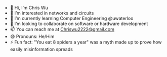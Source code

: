 - 👋 Hi, I’m Chris Wu
- 👀 I’m interested in networks and circuits
- 🌱 I’m currently learning Computer Engineering @uwaterloo
- 💞️ I’m looking to collaborate on software or hardware development
- 📫 You can reach me at Chriswu2222@gmail.com
- 😄 Pronouns: He/Him
- ⚡ Fun fact: "You eat 8 spiders a year" was a myth made up to prove how easily misinformation spreads

<!---
ChrisWu0000/ChrisWu0000 is a ✨ special ✨ repository because its `README.md` (this file) appears on your GitHub profile.
You can click the Preview link to take a look at your changes.
--->
